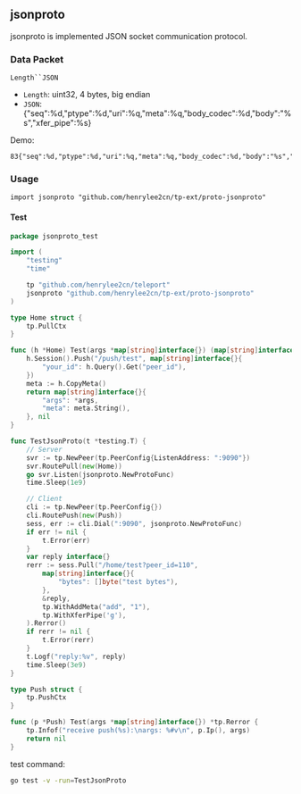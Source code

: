 ## jsonproto

jsonproto is implemented JSON socket communication protocol.


### Data Packet 

`Length``JSON`

- `Length`: uint32, 4 bytes, big endian
- `JSON`: {"seq":%d,"ptype":%d,"uri":%q,"meta":%q,"body_codec":%d,"body":"%s","xfer_pipe":%s}

Demo:

```
83{"seq":%d,"ptype":%d,"uri":%q,"meta":%q,"body_codec":%d,"body":"%s","xfer_pipe":%s}
```

### Usage

`import jsonproto "github.com/henrylee2cn/tp-ext/proto-jsonproto"`

#### Test

```go
package jsonproto_test

import (
	"testing"
	"time"

	tp "github.com/henrylee2cn/teleport"
	jsonproto "github.com/henrylee2cn/tp-ext/proto-jsonproto"
)

type Home struct {
	tp.PullCtx
}

func (h *Home) Test(args *map[string]interface{}) (map[string]interface{}, *tp.Rerror) {
	h.Session().Push("/push/test", map[string]interface{}{
		"your_id": h.Query().Get("peer_id"),
	})
	meta := h.CopyMeta()
	return map[string]interface{}{
		"args": *args,
		"meta": meta.String(),
	}, nil
}

func TestJsonProto(t *testing.T) {
	// Server
	svr := tp.NewPeer(tp.PeerConfig{ListenAddress: ":9090"})
	svr.RoutePull(new(Home))
	go svr.Listen(jsonproto.NewProtoFunc)
	time.Sleep(1e9)

	// Client
	cli := tp.NewPeer(tp.PeerConfig{})
	cli.RoutePush(new(Push))
	sess, err := cli.Dial(":9090", jsonproto.NewProtoFunc)
	if err != nil {
		t.Error(err)
	}
	var reply interface{}
	rerr := sess.Pull("/home/test?peer_id=110",
		map[string]interface{}{
			"bytes": []byte("test bytes"),
		},
		&reply,
		tp.WithAddMeta("add", "1"),
		tp.WithXferPipe('g'),
	).Rerror()
	if rerr != nil {
		t.Error(rerr)
	}
	t.Logf("reply:%v", reply)
	time.Sleep(3e9)
}

type Push struct {
	tp.PushCtx
}

func (p *Push) Test(args *map[string]interface{}) *tp.Rerror {
	tp.Infof("receive push(%s):\nargs: %#v\n", p.Ip(), args)
	return nil
}
```

test command:

```sh
go test -v -run=TestJsonProto
```
